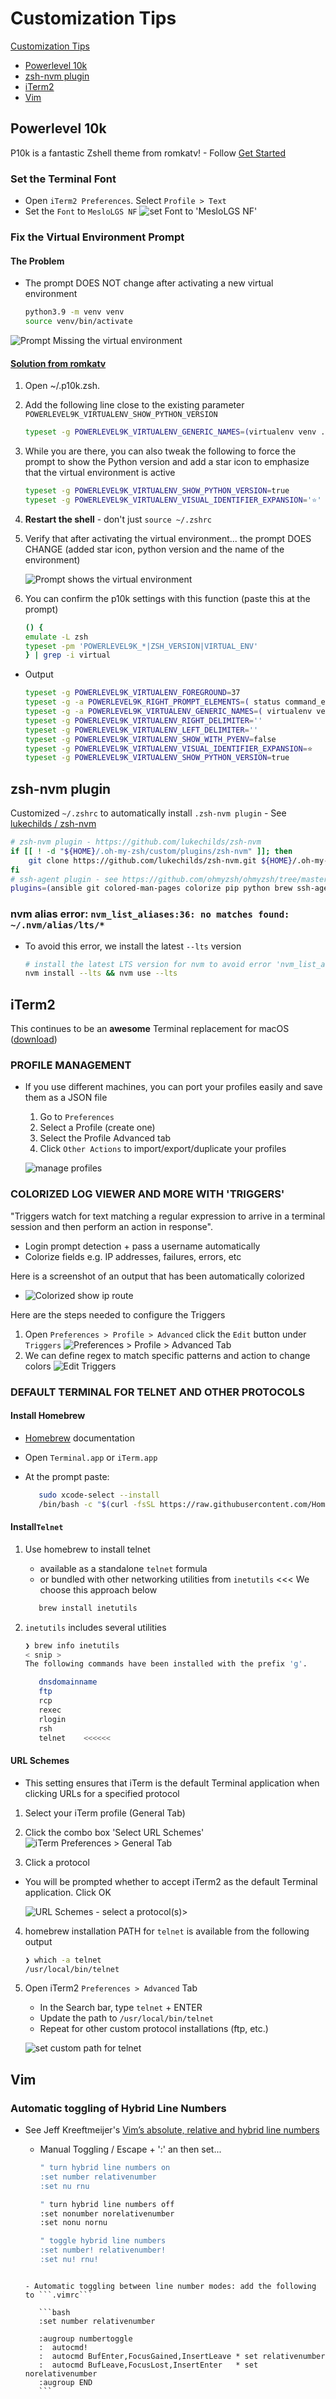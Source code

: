 # Customization Tips

<!-- TOC -->
[Customization Tips](#customization-tips)
- [Powerlevel 10k](#powerlevel-10k)
- [zsh-nvm plugin](#zsh-nvm-plugin)
- [iTerm2](#iterm2)
- [Vim](#vim)
<!-- /TOC -->




## Powerlevel 10k

P10k is a fantastic Zshell theme from romkatv! - Follow [Get Started](https://github.com/romkatv/powerlevel10k#get-started)

### Set the Terminal Font

+ Open ```iTerm2 Preferences```. Select ```Profile > Text```
+ Set the ```Font``` to ```MesloLGS NF```
![set Font to 'MesloLGS NF'](images/iterm2_font_profile.png)

### Fix the Virtual Environment Prompt

#### The Problem

+ The prompt DOES NOT change after activating a new virtual environment

   ```zsh
   python3.9 -m venv venv
   source venv/bin/activate
   ```

![Prompt Missing the virtual environment](images/iTerm2-no-virtual-env-prompt.png)

#### [Solution from romkatv](https://github.com/romkatv/powerlevel10k/issues/532#issuecomment-592064973)

1. Open ~/.p10k.zsh.
2. Add the following line close to the existing parameter ```POWERLEVEL9K_VIRTUALENV_SHOW_PYTHON_VERSION```

   ```zsh
   typeset -g POWERLEVEL9K_VIRTUALENV_GENERIC_NAMES=(virtualenv venv .venv env)
   ```

3. While you are there, you can also tweak the following to force the prompt to show the Python version and add a star icon to emphasize that the virtual environment is active

   ```zsh
   typeset -g POWERLEVEL9K_VIRTUALENV_SHOW_PYTHON_VERSION=true
   typeset -g POWERLEVEL9K_VIRTUALENV_VISUAL_IDENTIFIER_EXPANSION='⭐'
   ```

4. **Restart the shell** - don't just ```source ~/.zshrc```

5. Verify that after activating the virtual environment... the prompt DOES CHANGE
(added star icon, python version and the name of the environment)

   ![Prompt shows the virtual environment](images/iTerm2-virtual-env-prompt.png)

6. You can confirm the p10k settings with this function (paste this at the prompt)

   ```zsh
   () {
   emulate -L zsh
   typeset -pm 'POWERLEVEL9K_*|ZSH_VERSION|VIRTUAL_ENV'
   } | grep -i virtual
   ```

+ Output

   ```zsh
   typeset -g POWERLEVEL9K_VIRTUALENV_FOREGROUND=37
   typeset -g -a POWERLEVEL9K_RIGHT_PROMPT_ELEMENTS=( status command_execution_time background_jobs direnv asdf virtualenv anaconda pyenv goenv nodenv nvm nodeenv rbenv rvm fvm luaenv jenv plenv phpenv scalaenv haskell_stack kubecontext terraform aws aws_eb_env azure gcloud google_app_cred context nordvpn ranger nnn vim_shell midnight_commander nix_shell todo timewarrior taskwarrior time newline )
   typeset -g -a POWERLEVEL9K_VIRTUALENV_GENERIC_NAMES=( virtualenv venv .venv env )
   typeset -g POWERLEVEL9K_VIRTUALENV_RIGHT_DELIMITER=''
   typeset -g POWERLEVEL9K_VIRTUALENV_LEFT_DELIMITER=''
   typeset -g POWERLEVEL9K_VIRTUALENV_SHOW_WITH_PYENV=false
   typeset -g POWERLEVEL9K_VIRTUALENV_VISUAL_IDENTIFIER_EXPANSION=⭐
   typeset -g POWERLEVEL9K_VIRTUALENV_SHOW_PYTHON_VERSION=true
   ```

## zsh-nvm plugin

Customized ```~/.zshrc``` to automatically install ```.zsh-nvm plugin``` - See [lukechilds /
zsh-nvm](https://github.com/lukechilds/zsh-nvm#manually)

```zsh
# zsh-nvm plugin - https://github.com/lukechilds/zsh-nvm
if [[ ! -d "${HOME}/.oh-my-zsh/custom/plugins/zsh-nvm" ]]; then
    git clone https://github.com/lukechilds/zsh-nvm.git ${HOME}/.oh-my-zsh/custom/plugins/zsh-nvm
fi
# ssh-agent plugin - see https://github.com/ohmyzsh/ohmyzsh/tree/master/plugins/ssh-agent
plugins=(ansible git colored-man-pages colorize pip python brew ssh-agent vagrant virtualenv zsh-nvm)
```

### nvm alias error: ```nvm_list_aliases:36: no matches found: ~/.nvm/alias/lts/*```

+ To avoid this error, we install the latest ```--lts``` version

   ```zsh
   # install the latest LTS version for nvm to avoid error 'nvm_list_aliases:36: no matches found: ~/.nvm/alias/lts/*'
   nvm install --lts && nvm use --lts
   ```

## iTerm2

This continues to be an **awesome** Terminal replacement for macOS ([download](https://iterm2.com/index.html))

### PROFILE MANAGEMENT

+ If you use different machines, you can port your profiles easily and save them as a JSON file

   1. Go to ```Preferences```
   2. Select a Profile (create one)
   3. Select the Profile Advanced tab
   4. Click ```Other Actions``` to import/export/duplicate your profiles

   ![manage profiles](images/iTerm-Pref-Prof-SaveAll.png)

### COLORIZED LOG VIEWER AND MORE WITH 'TRIGGERS'

"Triggers watch for text matching a regular expression to arrive in a terminal session and then perform an action in response".
+ Login prompt detection + pass a username automatically
+ Colorize fields e.g. IP addresses, failures, errors, etc

Here is a screenshot of an output that has been automatically colorized
+ ![Colorized `show ip route`](images/iTerm2-colorized-output-Triggers.png)

Here are the steps needed to configure the Triggers

1. Open ```Preferences > Profile > Advanced```
click the ```Edit``` button under ```Triggers```
![Preferences > Profile > Advanced Tab](images/iTerm2-Pref-Prof-Advanced.png)
2. We can define regex to match specific patterns and action to change colors
![Edit Triggers](images/iTerm2-parsing-triggers.png)


### DEFAULT TERMINAL FOR TELNET AND OTHER PROTOCOLS

#### Install Homebrew

+ [Homebrew](https://brew.sh/) documentation
+ Open ```Terminal.app``` or ```iTerm.app```
+ At the prompt paste:

   ```zsh
      sudo xcode-select --install
      /bin/bash -c "$(curl -fsSL https://raw.githubusercontent.com/Homebrew/install/HEAD/install.sh)"
   ```

#### Install```Telnet```

1. Use homebrew to install telnet
   + available as a standalone ```telnet``` formula
   + or bundled with other networking utilities from ```inetutils```  <<<  We choose this approach below

   ```zsh
      brew install inetutils
   ```


2. ```inetutils``` includes several utilities

   ```zsh
   ❯ brew info inetutils
   < snip >
   The following commands have been installed with the prefix 'g'.

      dnsdomainname
      ftp
      rcp
      rexec
      rlogin
      rsh
      telnet    <<<<<<
   ```

#### URL Schemes

+ This setting ensures that iTerm is the default Terminal application when clicking URLs for a specified protocol

1. Select your iTerm profile  (General Tab)

2. Click the combo box 'Select URL Schemes'
![iTerm Preferences > General Tab](images/iTerm-Preferences.png)

3. Click a protocol

- You will be prompted whether to accept iTerm2 as the default Terminal application. Click OK

   ![URL Schemes - select a protocol(s)> ](images/iTerm2-select-protocol.png)


4.  homebrew installation PATH for ```telnet``` is available from the following output

      ```zsh
      ❯ which -a telnet
      /usr/local/bin/telnet
      ```

5. Open iTerm2 ```Preferences > Advanced``` Tab

   - In the Search bar, type ```telnet``` + ENTER
   - Update the path to ```/usr/local/bin/telnet```
   - Repeat for other custom protocol installations (ftp, etc.)

   ![set custom path for telnet](images/iTerm2-Preferences-Advanced-Telnet.png)


## Vim

### Automatic toggling of Hybrid Line Numbers

+ See Jeff Kreeftmeijer's [Vim’s absolute, relative and hybrid line numbers](https://jeffkreeftmeijer.com/vim-number/)

   - Manual Toggling / Escape + ':' an then set...

      ```bash
      " turn hybrid line numbers on
      :set number relativenumber
      :set nu rnu

      " turn hybrid line numbers off
      :set nonumber norelativenumber
      :set nonu nornu

      " toggle hybrid line numbers
      :set number! relativenumber!
      :set nu! rnu!
   ```

   - Automatic toggling between line number modes: add the following to ```.vimrc```

      ```bash
      :set number relativenumber

      :augroup numbertoggle
      :  autocmd!
      :  autocmd BufEnter,FocusGained,InsertLeave * set relativenumber
      :  autocmd BufLeave,FocusLost,InsertEnter   * set norelativenumber
      :augroup END
      ```